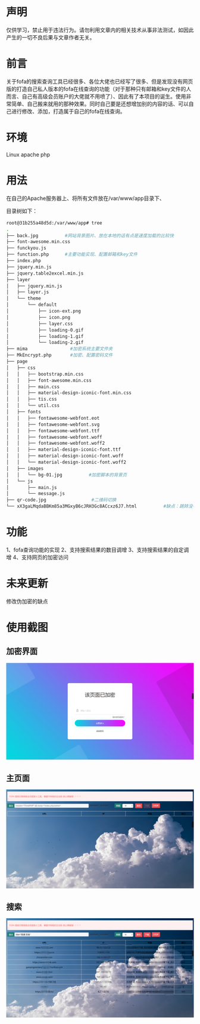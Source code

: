 # 声明

仅供学习，禁止用于违法行为。请勿利用文章内的相关技术从事非法测试，如因此产生的一切不良后果与文章作者无关。

# 前言

关于fofa的搜索查询工具已经很多、各位大佬也已经写了很多、但是发现没有网页版的打造自己私人版本的fofa在线查询的功能（对于那种只有邮箱和key文件的人而言、自己有高级会员账户的大佬就不用喷了）、因此有了本项目的诞生。使用非常简单、自己搬来就用的那种效果。同时自己要是还想增加别的内容的话、可以自己进行修改、添加，打造属于自己的fofa在线查询。

# 环境

Linux apache php

# 用法

在自己的Apache服务器上、将所有文件放在/var/www/app目录下、

目录树如下：

```bash
root@31b255a48d5d:/var/www/app# tree
.
├── back.jpg          #网站背景图片、放在本地的话有点是速度加载的比较快
├── font-awesome.min.css
├── funckyou.js
├── function.php      #主要功能实现、配置邮箱和key文件
├── index.php
├── jquery.min.js
├── jquery.table2excel.min.js
├── layer
│   ├── jquery.min.js
│   ├── layer.js
│   └── theme
│       └── default
│           ├── icon-ext.png
│           ├── icon.png
│           ├── layer.css
│           ├── loading-0.gif
│           ├── loading-1.gif
│           └── loading-2.gif
├── mima                #加密系统主要文件夹
├── MkEncrypt.php       #加密、配置密码文件
├── page
│   ├── css
│   │   ├── bootstrap.min.css
│   │   ├── font-awesome.min.css
│   │   ├── main.css
│   │   ├── material-design-iconic-font.min.css
│   │   ├── tis.css
│   │   └── util.css
│   ├── fonts
│   │   ├── fontawesome-webfont.eot
│   │   ├── fontawesome-webfont.svg
│   │   ├── fontawesome-webfont.ttf
│   │   ├── fontawesome-webfont.woff
│   │   ├── fontawesome-webfont.woff2
│   │   ├── material-design-iconic-font.ttf
│   │   ├── material-design-iconic-font.woff
│   │   └── material-design-iconic-font.woff2
│   ├── images
│   │   └── bg-01.jpg          #加密脚本的背景页
│   └── js
│       ├── main.js
│       └── message.js
├── qr-code.jpg                 #二维码切换
└── xX3gaLMqdaBBKm85a3MGxyB6cJRH3Gc8ACcxz6J7.html          #缺点：跳转没有做来源限制、目前是增加html文件名、日后有时间修改

```



# 功能

1、fofa查询功能的实现 2、支持搜索结果的数目调增 3、支持搜索结果的自定调增 4、支持网页的加密访问

# 未来更新

修改伪加密的缺点

# 使用截图

## 加密界面

![](./picture/2022-08-10_221508.png)

## 主页面

![2022-08-10_221548](./picture/2022-08-10_221548.png)

## 搜索

![微信截图_20220810222712](./picture/微信截图_20220810222712.png)